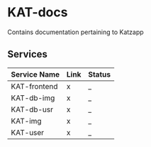 # KAT-docs

Contains documentation pertaining to Katzapp

## Services

| Service Name | Link | Status |
| ------------ | ---- | ------ |
| KAT-frontend | x    | _      |
| KAT-db-img   | x    | _      |
| KAT-db-usr   | x    | _      |
| KAT-img      | x    | _      |
| KAT-user     | x    | _      |

